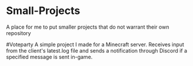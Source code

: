 # Small-Projects
A place for me to put smaller projects that do not warrant their own repository

  #Voteparty 
  A simple project I made for a Minecraft server. Receives input from the client's latest.log file and sends a notification through Discord if a specified message is sent in-game.
